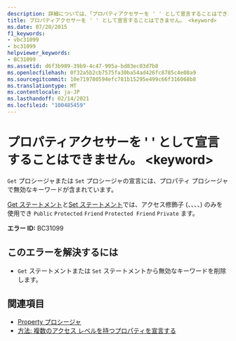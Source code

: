```yaml
---
description: 詳細については、「プロパティアクセサーを ' ' として宣言することはできません。 <keyword>
title: プロパティアクセサーを ' ' として宣言することはできません。 <keyword>
ms.date: 07/20/2015
f1_keywords:
- vbc31099
- bc31099
helpviewer_keywords:
- BC31099
ms.assetid: d6f3b989-39b9-4c47-995a-bd83ec03d7b8
ms.openlocfilehash: 0f32a5b2cb7575fa30ba54ad426fc8785c4e08a9
ms.sourcegitcommit: 10e719780594efc781b15295e499c66f316068b8
ms.translationtype: MT
ms.contentlocale: ja-JP
ms.lasthandoff: 02/14/2021
ms.locfileid: "100485459"
---
```

# <a name="property-accessors-cannot-be-declared-keyword"></a>プロパティアクセサーを ' ' として宣言することはできません。 \<keyword>

`Get` プロシージャまたは `Set` プロシージャの宣言には、プロパティ プロシージャで無効なキーワードが含まれています。  
  
 [Get ステートメント](../language-reference/statements/get-statement.md)と[Set ステートメント](../language-reference/statements/set-statement.md)では、アクセス修飾子 (、、、、) のみを使用でき `Public` `Protected` `Friend` `Protected Friend` `Private` ます。  
  
 **エラー ID:** BC31099  
  
## <a name="to-correct-this-error"></a>このエラーを解決するには  
  
- `Get` ステートメントまたは `Set` ステートメントから無効なキーワードを削除します。  
  
## <a name="see-also"></a>関連項目

- [Property プロシージャ](../programming-guide/language-features/procedures/property-procedures.md)
- [方法: 複数のアクセス レベルを持つプロパティを宣言する](../programming-guide/language-features/procedures/how-to-declare-a-property-with-mixed-access-levels.md)
